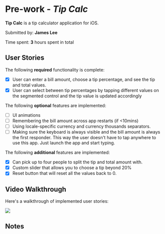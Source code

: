 # Pre-work - *Tip Calc*

**Tip Calc** is a tip calculator application for iOS.

Submitted by: **James Lee**

Time spent: **3** hours spent in total

## User Stories

The following **required** functionality is complete:

* [x] User can enter a bill amount, choose a tip percentage, and see the tip and total values.
* [x] User can select between tip percentages by tapping different values on the segmented control and the tip value is updated accordingly

The following **optional** features are implemented:

* [ ] UI animations
* [ ] Remembering the bill amount across app restarts (if <10mins)
* [ ] Using locale-specific currency and currency thousands separators.
* [ ] Making sure the keyboard is always visible and the bill amount is always the first responder. This way the user doesn't have to tap anywhere to use this app. Just launch the app and start typing.

The following **additional** features are implemented:

- [x] Can pick up to four people to split the tip and total amount with.
- [x] Custom slider that allows you to choose a tip beyond 20%
- [x] Reset button that will reset all the values back to 0.

## Video Walkthrough

Here's a walkthrough of implemented user stories:

![](https://i.imgur.com/vGODb5j.gif)



## Notes

